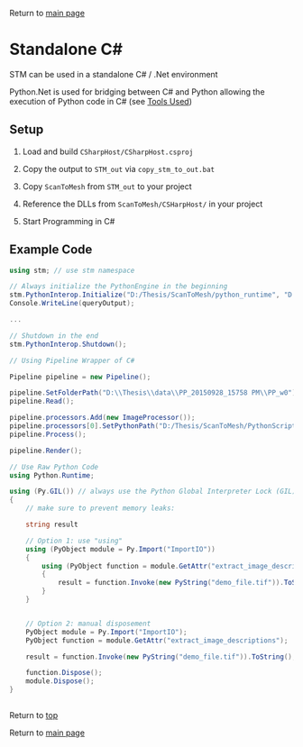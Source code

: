 Return to [main page](../README.md)

# Standalone C#

STM can be used in a standalone C# / .Net environment

Python.Net is used for bridging between C# and Python allowing the execution of Python code in C# (see [Tools Used](../README.md#tools-used))

## Setup

1. Load and build `CSharpHost/CSharpHost.csproj`

2. Copy the output to `STM_out` via `copy_stm_to_out.bat`

3. Copy `ScanToMesh` from `STM_out` to your project

4. Reference the DLLs from `ScanToMesh/CSHarpHost/` in your project

5. Start Programming in C#

## Example Code


```csharp
using stm; // use stm namespace

// Always initialize the PythonEngine in the beginning
stm.PythonInterop.Initialize("D:/Thesis/ScanToMesh/python_runtime", "D:/Thesis/ScanToMesh/PythonScripts", out string queryOutput);
Console.WriteLine(queryOutput);

...

// Shutdown in the end
stm.PythonInterop.Shutdown();
```

```csharp
// Using Pipeline Wrapper of C#

Pipeline pipeline = new Pipeline();

pipeline.SetFolderPath("D:\\Thesis\\data\\PP_20150928_15758 PM\\PP_w0");
pipeline.Read();

pipeline.processors.Add(new ImageProcessor());
pipeline.processors[0].SetPythonPath("D:/Thesis/ScanToMesh/PythonScripts/ImageProcessors/Threshold.py");
pipeline.Process();

pipeline.Render();
```

```csharp
// Use Raw Python Code
using Python.Runtime;

using (Py.GIL()) // always use the Python Global Interpreter Lock (GIL) when doing Python stuff
{
    // make sure to prevent memory leaks:

    string result

    // Option 1: use "using"
    using (PyObject module = Py.Import("ImportIO"))
    {
        using (PyObject function = module.GetAttr("extract_image_descriptions"))
        {
            result = function.Invoke(new PyString("demo_file.tif")).ToString();
        }
    }


    // Option 2: manual disposement
    PyObject module = Py.Import("ImportIO");
    PyObject function = module.GetAttr("extract_image_descriptions");

    result = function.Invoke(new PyString("demo_file.tif")).ToString();

    function.Dispose();
    module.Dispose();
}
```

##
Return to [top](#standalone-c)


Return to [main page](../README.md)
